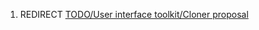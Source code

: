 1.  REDIRECT [TODO/User interface toolkit/Cloner
    proposal](TODO/User_interface_toolkit/Cloner_proposal "wikilink")